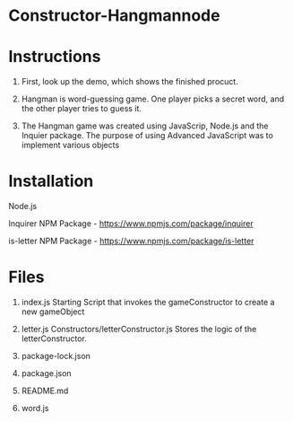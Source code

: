 # Constructor-Hangmannode

# **Instructions**

1.  First, look up the demo, which shows the finished procuct. 

2. Hangman is word-guessing game.  One player picks a secret word, and the other player tries to guess it.  

3. The Hangman game was created using JavaScrip, Node.js and the Inquier package.  The purpose of using Advanced JavaScript was to implement various objects


# Installation
Node.js

Inquirer NPM Package - https://www.npmjs.com/package/inquirer

is-letter NPM Package - https://www.npmjs.com/package/is-letter


# Files

1. index.js Starting Script that invokes the gameConstructor to create a new gameObject

2. letter.js Constructors/letterConstructor.js Stores the logic of the letterConstructor.

3. package-lock.json

4. package.json

5. README.md

6. word.js
